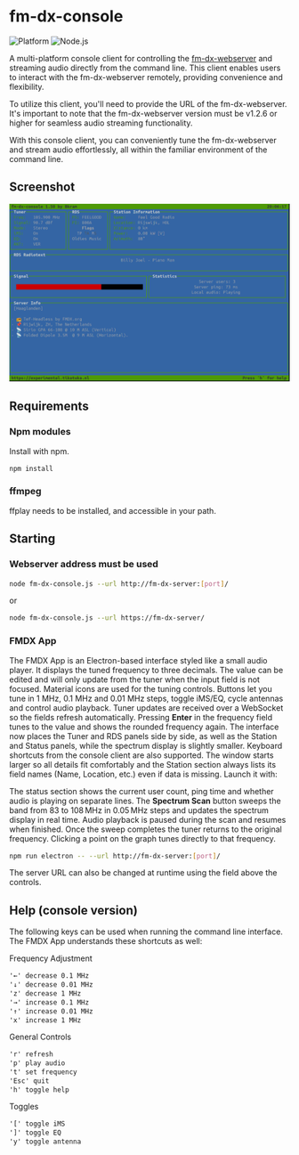 # fm-dx-console

![Platform](https://img.shields.io/badge/platform-linux%20%7C%20windows%20%7C%20macos-brightgreen)
![Node.js](https://img.shields.io/badge/node-%3E%3D14.x-blue)


A multi-platform console client for controlling the [fm-dx-webserver](https://github.com/NoobishSVK/fm-dx-webserver) and streaming audio directly from the command line. This client enables users to interact with the fm-dx-webserver remotely, providing convenience and flexibility.

To utilize this client, you'll need to provide the URL of the fm-dx-webserver. It's important to note that the fm-dx-webserver version must be v1.2.6 or higher for seamless audio streaming functionality.

With this console client, you can conveniently tune the fm-dx-webserver and stream audio effortlessly, all within the familiar environment of the command line.

## Screenshot

![Screenshot Linux](images/screenshot-Linux.png "Screenshot Linux")

## Requirements

### Npm modules

Install with npm.

```bash
npm install
```

### ffmpeg

ffplay needs to be installed, and accessible in your path.

## Starting

### Webserver address must be used

```bash
node fm-dx-console.js --url http://fm-dx-server:[port]/
```

or

```bash
node fm-dx-console.js --url https://fm-dx-server/
```

### FMDX App

The FMDX App is an Electron-based interface styled like a small audio player. It
displays the tuned frequency to three decimals. The value can be edited and will
only update from the tuner when the input field is not focused. Material icons
are used for the tuning controls. Buttons let you tune in 1 MHz, 0.1 MHz and 0.01
MHz steps, toggle iMS/EQ, cycle antennas and control audio
playback. Tuner updates are received over a WebSocket so the fields refresh
automatically. Pressing **Enter** in the frequency field tunes to the value and
shows the rounded frequency again. The interface now places the Tuner and RDS
panels side by side, as well as the Station and Status panels, while the
spectrum display is slightly smaller. Keyboard shortcuts from the console client
are also supported. The window starts larger so all details fit comfortably and
the Station section always lists its field names (Name, Location, etc.) even if
data is missing. Launch it with:

The status section shows the current user count, ping time and whether audio is
playing on separate lines.
The **Spectrum Scan** button sweeps the band from 83 to 108 MHz in 0.05 MHz steps
and updates the spectrum display in real time. Audio playback is paused during
the scan and resumes when finished. Once the sweep completes the tuner returns
to the original frequency. Clicking a point on the graph tunes directly to that
frequency.

```bash
npm run electron -- --url http://fm-dx-server:[port]/
```

The server URL can also be changed at runtime using the field above the
controls.

## Help (console version)

The following keys can be used when running the command line interface. The
FMDX App understands these shortcuts as well:

Frequency Adjustment

    '←' decrease 0.1 MHz
    '↓' decrease 0.01 MHz
    'z' decrease 1 MHz
    '→' increase 0.1 MHz
    '↑' increase 0.01 MHz
    'x' increase 1 MHz

General Controls

    'r' refresh
    'p' play audio
    't' set frequency
    'Esc' quit
    'h' toggle help

Toggles

    '[' toggle iMS
    ']' toggle EQ
    'y' toggle antenna

